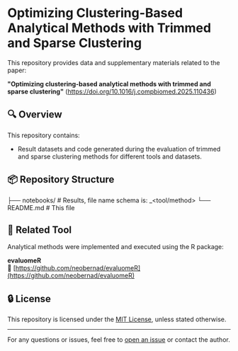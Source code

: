 # Optimizing Clustering-Based Analytical Methods with Trimmed and Sparse Clustering

This repository provides data and supplementary materials related to the paper:

**"Optimizing clustering-based analytical methods with trimmed and sparse clustering"** (https://doi.org/10.1016/j.compbiomed.2025.110436)

## 🔍 Overview

This repository contains:
- Result datasets and code generated during the evaluation of trimmed and sparse clustering methods for different tools and datasets.

## 📦 Repository Structure
├── notebooks/ # Results, file name schema is: <dataset>_<tool/method>
└── README.md # This file

## 📂 Related Tool

Analytical methods were implemented and executed using the R package:

**evaluomeR**  
🔗 [https://github.com/neobernad/evaluomeR](https://github.com/neobernad/evaluomeR)

## 🔒 License

This repository is licensed under the [MIT License](LICENSE), unless stated otherwise.

---

For any questions or issues, feel free to [open an issue](https://github.com/neobernad/evaluomeR/issues) or contact the author.
